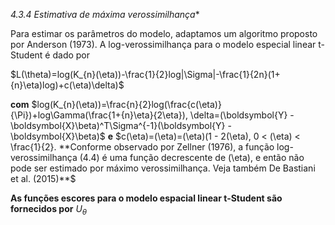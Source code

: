 *4.3.4 Estimativa de máxima verossimilhança**

Para estimar os parâmetros do modelo, adaptamos um algoritmo proposto por Anderson (1973). A log-verossimilhança para o modelo especial linear t-Student é dado por

$L(\theta)=log(K_{n}(\eta))-\frac{1}{2}log|\Sigma|-\frac{1}{2n}(1+{n}\eta)log)+c(\eta)\delta)$ 
        
**com** $log(K_{n}(\eta))=\frac{n}{2}log(\frac{c(\eta)}{\Pi})+log\Gamma(\frac{1+{n}\eta}{2\eta}), \delta=(\boldsymbol{Y} - \boldsymbol{X}\beta)^T\Sigma^{-1}(\boldsymbol{Y} - \boldsymbol{X}\beta)$ **e** $c(\eta)=(\eta)=(\eta)(1 - 2(\eta), 0 < (\eta) < \frac{1}{2}. **Conforme observado por Zellner (1976), a função log-verossimilhança (4.4) é uma função decrescente de (\eta), e então não pode ser estimado por máximo verossimilhança. Veja também De Bastiani et al. (2015)**$

**As funções escores para o modelo espacial linear t-Student são fornecidos por** $U_\theta$
